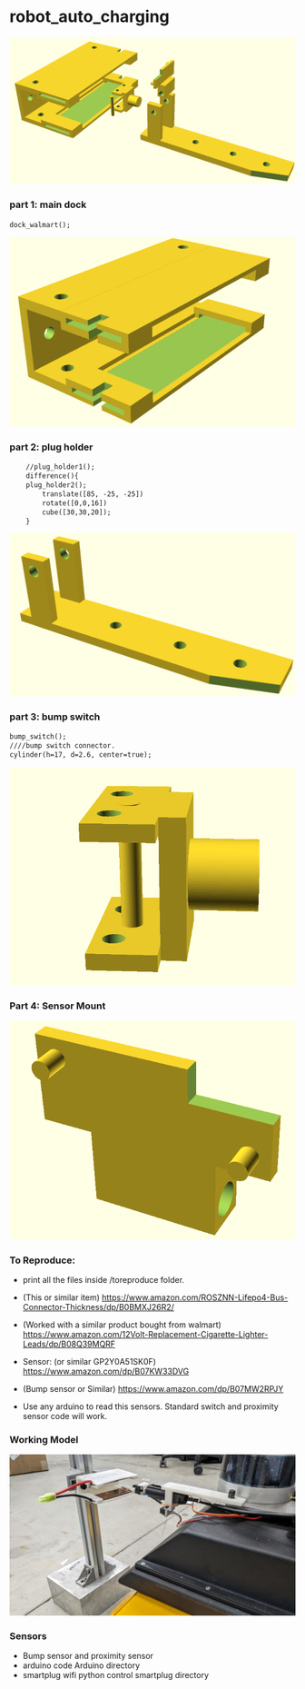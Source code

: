 # robot_auto_charging


<img src="imgs/all_parts4.png">

### part 1: main dock


```
dock_walmart();
```
<img src="imgs/part1.png">


### part 2: plug holder

```
    //plug_holder1(); 
    difference(){
    plug_holder2(); 
        translate([85, -25, -25])
        rotate([0,0,16])
        cube([30,30,20]);
    }
```

<img src="imgs/part2.png">

### part 3: bump switch
```
bump_switch();
////bump switch connector.
cylinder(h=17, d=2.6, center=true);
```
<img src="imgs/part3.png">

### Part 4: Sensor Mount

<img src="imgs/part4.png">


### To Reproduce:
* print all the files inside /toreproduce folder.
* (This or similar item) https://www.amazon.com/ROSZNN-Lifepo4-Bus-Connector-Thickness/dp/B0BMXJ26R2/
* (Worked with a similar product bought from walmart) https://www.amazon.com/12Volt-Replacement-Cigarette-Lighter-Leads/dp/B08Q39MQRF

* Sensor: (or similar GP2Y0A51SK0F) https://www.amazon.com/dp/B07KW33DVG
* (Bump sensor or Similar) https://www.amazon.com/dp/B07MW2RPJY

* Use any arduino to read this sensors. Standard switch and proximity sensor code will work.



### Working Model

<img src="imgs_real/final.jpg">

### Sensors
* Bump sensor and proximity sensor
* arduino code Arduino directory
* smartplug wifi python control smartplug directory